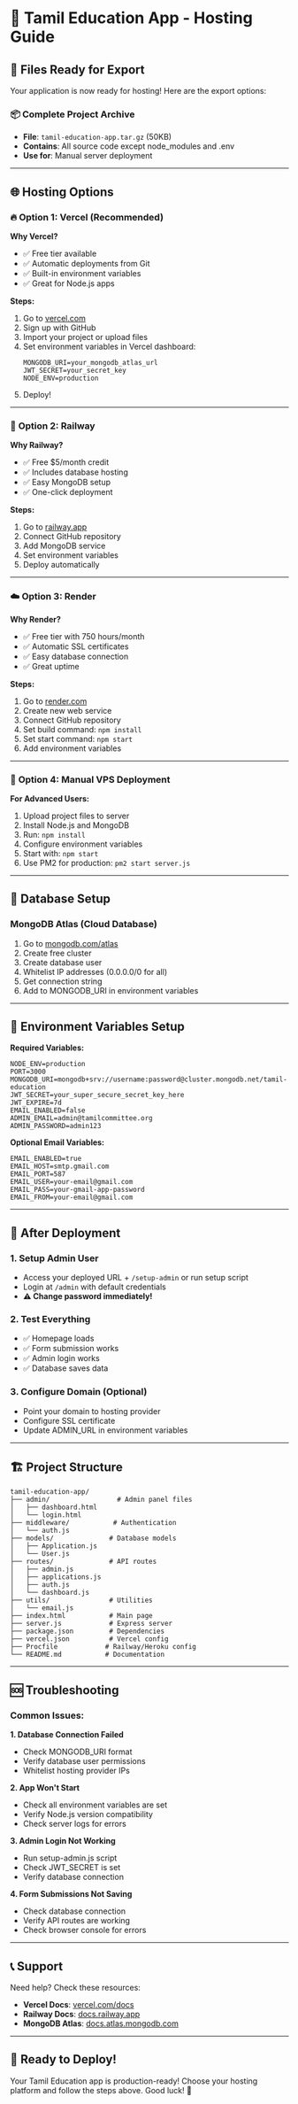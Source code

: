 # 🚀 Tamil Education App - Hosting Guide

## 📁 Files Ready for Export

Your application is now ready for hosting! Here are the export options:

### 📦 **Complete Project Archive**
- **File**: `tamil-education-app.tar.gz` (50KB)
- **Contains**: All source code except node_modules and .env
- **Use for**: Manual server deployment

---

## 🌐 **Hosting Options**

### 🔥 **Option 1: Vercel (Recommended)**

**Why Vercel?**
- ✅ Free tier available
- ✅ Automatic deployments from Git
- ✅ Built-in environment variables
- ✅ Great for Node.js apps

**Steps:**
1. Go to [vercel.com](https://vercel.com)
2. Sign up with GitHub
3. Import your project or upload files
4. Set environment variables in Vercel dashboard:
   ```
   MONGODB_URI=your_mongodb_atlas_url
   JWT_SECRET=your_secret_key
   NODE_ENV=production
   ```
5. Deploy!

---

### 🚂 **Option 2: Railway**

**Why Railway?**
- ✅ Free $5/month credit
- ✅ Includes database hosting
- ✅ Easy MongoDB setup
- ✅ One-click deployment

**Steps:**
1. Go to [railway.app](https://railway.app)
2. Connect GitHub repository
3. Add MongoDB service
4. Set environment variables
5. Deploy automatically

---

### ☁️ **Option 3: Render**

**Why Render?**
- ✅ Free tier with 750 hours/month
- ✅ Automatic SSL certificates
- ✅ Easy database connection
- ✅ Great uptime

**Steps:**
1. Go to [render.com](https://render.com)
2. Create new web service
3. Connect GitHub repository
4. Set build command: `npm install`
5. Set start command: `npm start`
6. Add environment variables

---

### 🔧 **Option 4: Manual VPS Deployment**

**For Advanced Users:**
1. Upload project files to server
2. Install Node.js and MongoDB
3. Run: `npm install`
4. Configure environment variables
5. Start with: `npm start`
6. Use PM2 for production: `pm2 start server.js`

---

## 💾 **Database Setup**

### MongoDB Atlas (Cloud Database)
1. Go to [mongodb.com/atlas](https://mongodb.com/atlas)
2. Create free cluster
3. Create database user
4. Whitelist IP addresses (0.0.0.0/0 for all)
5. Get connection string
6. Add to MONGODB_URI in environment variables

---

## 🔐 **Environment Variables Setup**

**Required Variables:**
```env
NODE_ENV=production
PORT=3000
MONGODB_URI=mongodb+srv://username:password@cluster.mongodb.net/tamil-education
JWT_SECRET=your_super_secure_secret_key_here
JWT_EXPIRE=7d
EMAIL_ENABLED=false
ADMIN_EMAIL=admin@tamilcommittee.org
ADMIN_PASSWORD=admin123
```

**Optional Email Variables:**
```env
EMAIL_ENABLED=true
EMAIL_HOST=smtp.gmail.com
EMAIL_PORT=587
EMAIL_USER=your-email@gmail.com
EMAIL_PASS=your-gmail-app-password
EMAIL_FROM=your-email@gmail.com
```

---

## 🎯 **After Deployment**

### 1. Setup Admin User
- Access your deployed URL + `/setup-admin` or run setup script
- Login at `/admin` with default credentials
- **⚠️ Change password immediately!**

### 2. Test Everything
- ✅ Homepage loads
- ✅ Form submission works
- ✅ Admin login works
- ✅ Database saves data

### 3. Configure Domain (Optional)
- Point your domain to hosting provider
- Configure SSL certificate
- Update ADMIN_URL in environment variables

---

## 🏗️ **Project Structure**

```
tamil-education-app/
├── admin/                 # Admin panel files
│   ├── dashboard.html
│   └── login.html
├── middleware/           # Authentication
│   └── auth.js
├── models/              # Database models
│   ├── Application.js
│   └── User.js
├── routes/              # API routes
│   ├── admin.js
│   ├── applications.js
│   ├── auth.js
│   └── dashboard.js
├── utils/               # Utilities
│   └── email.js
├── index.html           # Main page
├── server.js            # Express server
├── package.json         # Dependencies
├── vercel.json          # Vercel config
├── Procfile            # Railway/Heroku config
└── README.md           # Documentation
```

---

## 🆘 **Troubleshooting**

### Common Issues:

**1. Database Connection Failed**
- Check MONGODB_URI format
- Verify database user permissions
- Whitelist hosting provider IPs

**2. App Won't Start**
- Check all environment variables are set
- Verify Node.js version compatibility
- Check server logs for errors

**3. Admin Login Not Working**
- Run setup-admin.js script
- Check JWT_SECRET is set
- Verify database connection

**4. Form Submissions Not Saving**
- Check database connection
- Verify API routes are working
- Check browser console for errors

---

## 📞 **Support**

Need help? Check these resources:
- **Vercel Docs**: [vercel.com/docs](https://vercel.com/docs)
- **Railway Docs**: [docs.railway.app](https://docs.railway.app)
- **MongoDB Atlas**: [docs.atlas.mongodb.com](https://docs.atlas.mongodb.com)

---

## 🎉 **Ready to Deploy!**

Your Tamil Education app is production-ready! Choose your hosting platform and follow the steps above. Good luck! 🚀

